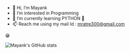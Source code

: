 - 👋  Hi, I’m Mayank
- 👀  I’m interested in Programming 
- 🌱  I’m currently learning PYTHON 🐍
- 📫  Reach me using my mail Id : mratre300@gmail.com

😁


![Mayank's GitHub stats](https://github-readme-stats.vercel.app/api?username=Mayank300&show_icons=true&theme=dracula)


